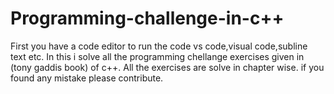 # Programming-challenge-in-c++
First you have a code editor to run the code 
vs code,visual code,subline text etc.
In this i solve all the programming chellange exercises given in (tony gaddis book) of c++.
All the exercises are solve in chapter wise.
if you found any mistake please contribute.
